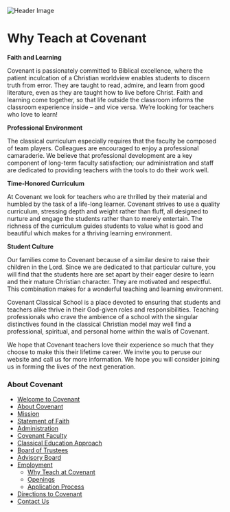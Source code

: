 ![Header Image](http://www.covenantclassicalschool.org/uploads/employmentopportunity-W.jpg)

# Why Teach at Covenant

**Faith and Learning**

Covenant is passionately committed to Biblical excellence, where the patient inculcation of a Christian worldview enables students to discern truth from error. They are taught to read, admire, and learn from good literature, even as they are taught how to live before Christ. Faith and learning come together, so that life outside the classroom informs the classroom experience inside – and vice versa. We’re looking for teachers who love to learn!

**Professional Environment**

The classical curriculum especially requires that the faculty be composed of team players. Colleagues are encouraged to enjoy a professional camaraderie. We believe that professional development are a key component of long-term faculty satisfaction; our administration and staff are dedicated to providing teachers with the tools to do their work well.

**Time-Honored Curriculum**

At Covenant we look for teachers who are thrilled by their material and humbled by the task of a life-long learner. Covenant strives to use a quality curriculum, stressing depth and weight rather than fluff, all designed to nurture and engage the students rather than to merely entertain. The richness of the curriculum guides students to value what is good and beautiful which makes for a thriving learning environment.

**Student Culture**

Our families come to Covenant because of a similar desire to raise their children in the Lord. Since we are dedicated to that particular culture, you will find that the students here are set apart by their eager desire to learn and their mature Christian character. They are motivated and respectful. This combination makes for a wonderful teaching and learning environment.

Covenant Classical School is a place devoted to ensuring that students and teachers alike thrive in their God-given roles and responsibilities. Teaching professionals who crave the ambience of a school with the singular distinctives found in the classical Christian model may well find a professional, spiritual, and personal home within the walls of Covenant.

We hope that Covenant teachers love their experience so much that they choose to make this their lifetime career. We invite you to peruse our website and call us for more information. We hope you will consider joining us in forming the lives of the next generation.

### About Covenant

*   [Welcome to Covenant](http://www.covenantclassicalschool.org/covenantwelcome)
*   [About Covenant](http://www.covenantclassicalschool.org/about-covenant)
*   [Mission](http://www.covenantclassicalschool.org/covenant-mission)
*   [Statement of Faith](http://www.covenantclassicalschool.org/covenant-statement-of-faith)
*   [Administration](http://www.covenantclassicalschool.org/covenant-administration)
*   [Covenant Faculty](http://www.covenantclassicalschool.org/faculty)
*   [Classical Education Approach](http://www.covenantclassicalschool.org/covenant-classical-education-approach)
*   [Board of Trustees](http://www.covenantclassicalschool.org/board-of-trustees)
*   [Advisory Board](http://www.covenantclassicalschool.org/advisory-board)
*   [Employment](http://www.covenantclassicalschool.org/pages/page.asp?page_id=336531)
    *   [Why Teach at Covenant](http://www.covenantclassicalschool.org/pages/page.asp?page_id=336531)
    *   [Openings](http://www.covenantclassicalschool.org/pages/page.asp?page_id=337089)
    *   [Application Process](http://www.covenantclassicalschool.org/pages/page.asp?page_id=337090)
*   [Directions to Covenant](http://www.covenantclassicalschool.org/directions)
*   [Contact Us](http://www.covenantclassicalschool.org/contact)